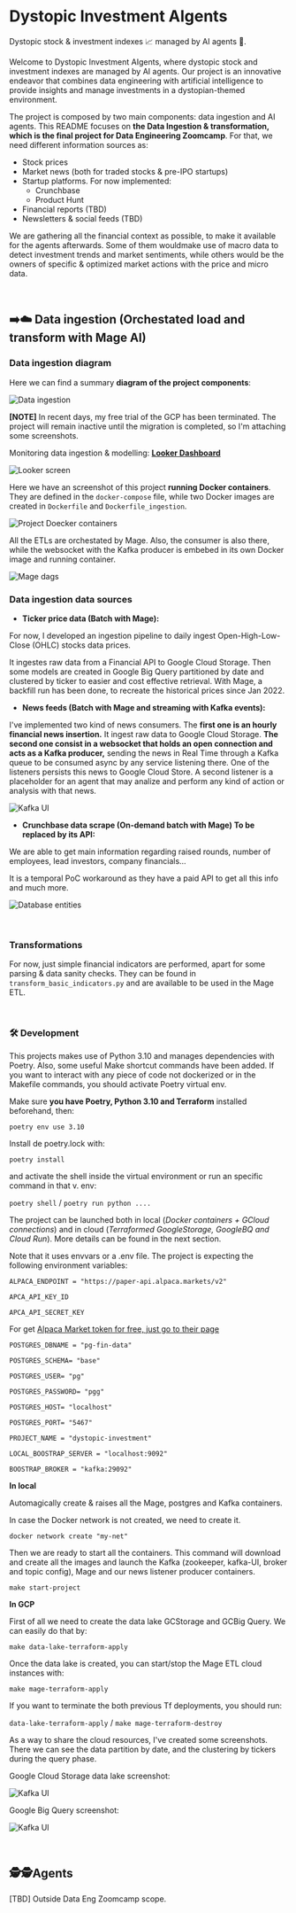 # Dystopic Investment AIgents

Dystopic stock &amp; investment indexes 📈 managed by AI agents 🤖.

Welcome to Dystopic Investment AIgents, where dystopic stock and investment indexes are managed by AI agents. Our project is an innovative endeavor that combines data engineering with artificial intelligence to provide insights and manage investments in a dystopian-themed environment.

The project is composed by two main components: data ingestion and AI agents. This README focuses on **the Data Ingestion & transformation, which is the final project for Data Engineering Zoomcamp**. For that, we need different information sources as:
- Stock prices
- Market news (both for traded stocks & pre-IPO startups)
- Startup platforms. For now implemented:
    - Crunchbase
    - Product Hunt
- Financial reports (TBD)
- Newsletters & social feeds (TBD)

We are gathering all the financial context as possible, to make it available for the agents afterwards. Some of them wouldmake use of macro data to detect investment trends and market sentiments, while others would be the owners of specific & optimized market actions with the price and micro data.

<br>

## ➡️☁️ Data ingestion (Orchestated load and transform with Mage AI)

### Data ingestion diagram

Here we can find a summary **diagram of the project components**:

![Data ingestion](./imgs/data_ingestion.png)


**[NOTE]** In recent days, my free trial of the GCP has been terminated. The project will remain inactive until the migration is completed, so I'm attaching some screenshots.

Monitoring data ingestion & modelling: [**Looker Dashboard**](https://lookerstudio.google.com/s/qK5FsFOEH7A)

![Looker screen](./imgs/looker_screen.png)


Here we have an screenshot of this project **running Docker containers**. They are defined in the `docker-compose` file, while two Docker images are created in `Dockerfile` and `Dockerfile_ingestion`.

![Project Doecker containers](./imgs/docker_containers.png)

All the ETLs are orchestated by Mage. Also, the consumer is also there, while the websocket with the Kafka producer is embebed in its own Docker image and running container.

![Mage dags](./imgs/mage_dags.png)


### Data ingestion data sources

- **Ticker price data (Batch with Mage):**

For now, I developed an ingestion pipeline to daily ingest Open-High-Low-Close (OHLC) stocks data prices. 

It ingestes raw data from a Financial API to Google Cloud Storage. Then some models are created in Google Big Query partitioned by date and clustered by ticker to easier and cost effective retrieval.
With Mage, a backfill run has been done, to recreate the historical prices since Jan 2022.

- **News feeds (Batch with Mage and streaming with Kafka events):**

I've implemented two kind of news consumers. The **first one is an hourly financial news insertion.** It ingest raw data to Google Cloud Storage.
**The second one consist in a websocket that holds an open connection and acts as a Kafka producer,** sending the news in Real Time through a Kafka queue to be consumed async by any service listening there. One of the listeners persists this news to Google Cloud Store. A second listener is a placeholder for an agent that may analize and perform any kind of action or analysis with that news.

![Kafka UI](./imgs/kafka_ui_news_topic.png)

- **Crunchbase data scrape (On-demand batch with Mage) To be replaced by its API:**

We are able to get main information regarding raised rounds, number of employees, lead investors, company financials...

It is a temporal PoC workaround as they have a paid API to get all this info and much more.

![Database entities](./imgs/db_entities.png)

<br>

### Transformations

For now, just simple financial indicators are performed, apart for some parsing & data sanity checks. They can be found in `transform_basic_indicators.py` and are available to be used in the Mage ETL.

<br>

### 🛠 Development

This projects makes use of Python 3.10 and manages dependencies with Poetry. Also, some useful Make shortcut commands have been added.
If you want to interact with any piece of code not dockerized or in the Makefile commands, you should activate Poetry virtual env.

Make sure **you have Poetry, Python 3.10 and Terraform** installed beforehand, then:

`poetry env use 3.10`

Install de poetry.lock with:

`poetry install`

and activate the shell inside the virtual environment or run an specific command in that v. env:

`poetry shell` / `poetry run python ....`

The project can be launched both in local (*Docker containers + GCloud connections*) and in cloud (*Terraformed GoogleStorage, GoogleBQ and Cloud Run*). More details can be found in the next section.

Note that it uses envvars or a .env file. The project is expecting the following environment variables:

`ALPACA_ENDPOINT = "https://paper-api.alpaca.markets/v2"`

`APCA_API_KEY_ID`

`APCA_API_SECRET_KEY`

For get [Alpaca Market token for free, just go to their page](https://alpaca.markets/)

`POSTGRES_DBNAME = "pg-fin-data"`

`POSTGRES_SCHEMA= "base"`

`POSTGRES_USER= "pg"`

`POSTGRES_PASSWORD= "pgg"`

`POSTGRES_HOST= "localhost"`

`POSTGRES_PORT= "5467"`

`PROJECT_NAME = "dystopic-investment"`

`LOCAL_BOOSTRAP_SERVER = "localhost:9092"`

`BOOSTRAP_BROKER = "kafka:29092"`


**In local**

Automagically create & raises all the Mage, postgres and Kafka containers.

In case the Docker network is not created, we need to create it.

`docker network create "my-net"`

Then we are ready to start all the containers. This command will download and create all the images and launch the Kafka (zookeeper, kafka-UI, broker and topic config), Mage and our news listener producer containers.

`make start-project`


**In GCP**

First of all we need to create the data lake GCStorage and GCBig Query. We can easily do that by:

`make data-lake-terraform-apply`

Once the data lake is created, you can start/stop the Mage ETL cloud instances with:

`make mage-terraform-apply` 

If you want to terminate the both previous Tf deployments, you should run:

`data-lake-terraform-apply` / `make mage-terraform-destroy`

As a way to share the cloud resources, I've created some screenshots. There we can see the data partition by date, and the clustering by tickers during the query phase.

Google Cloud Storage data lake screenshot:

![Kafka UI](./imgs/google_cloud_storage.png)

Google Big Query screenshot:

![Kafka UI](./imgs/google_big_query.png)

<br>

## 🕵️🕵️Agents

[TBD] Outside Data Eng Zoomcamp scope.
